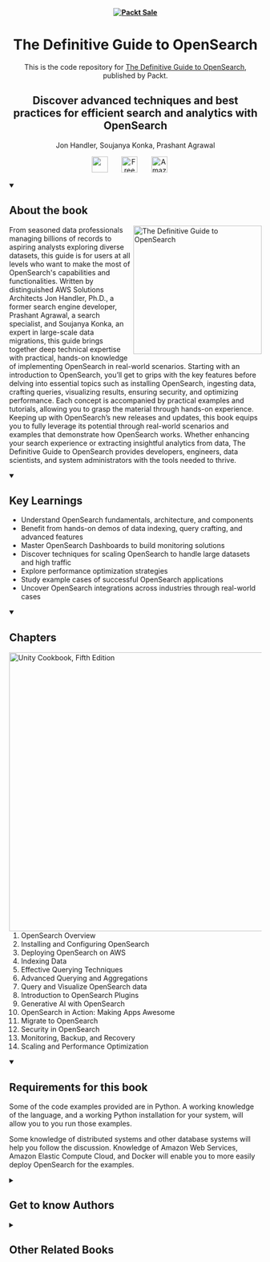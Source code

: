 
<b><p align='center'>[![Packt Sale](https://static.packt-cdn.com/assets/images/packt+events/Improve_UX.png)](https://packt.link/algotradingpython)</p></b> 

<h1 align="center">
The Definitive Guide to OpenSearch</h1>
<p align="center">This is the code repository for <a href ="https://www.packtpub.com/en-us/product/the-definitive-guide-to-opensearch-9781835885789"> The Definitive Guide to OpenSearch</a>, published by Packt.
</p>

<h2 align="center">
Discover advanced techniques and best practices for efficient search and analytics with OpenSearch
</h2>
<p align="center">
Jon Handler, Soujanya Konka, Prashant Agrawal</p>

<p align="center">
   <a href="https://packt.link/5D2c3" alt="Discord" title="Learn more on the Discord server"><img width="32px" src="https://cliply.co/wp-content/uploads/2021/08/372108630_DISCORD_LOGO_400.gif"/></a>
  &#8287;&#8287;&#8287;&#8287;&#8287;
  <a href="https://packt.link/free-ebook/9781835885789"><img width="32px" alt="Free PDF" title="Free PDF" src="https://cdn-icons-png.flaticon.com/512/4726/4726010.png"/></a>
 &#8287;&#8287;&#8287;&#8287;&#8287;
   <a href="https://www.amazon.com/Definitive-Guide-OpenSearch-techniques-practices/dp/B0DSJ453GJ/ref=sr_1_1?dib=eyJ2IjoiMSJ9.dUXH9N7SPc83xEcgu6XOqe_5mthKM_aNL2PIsKrLjR3GjHj071QN20LucGBJIEps.Z3jdRLYJhoAIKOUAKcf1BrDkwnGTu8eZWAQRVM59nEY&dib_tag=se&keywords=The+Definitive+Guide+to+OpenSearch&qid=1756362470&sr=8-1"><img width="32px" alt="Amazon" title="Get your copy" src="https://cdn-icons-png.flaticon.com/512/15466/15466027.png"/></a>
  &#8287;&#8287;&#8287;&#8287;&#8287;
</p>
<details open> 
  <summary><h2>About the book</summary>
<a href="https://www.packtpub.com/en-us/product/the-definitive-guide-to-opensearch-9781835885789">
<img src="https://content.packt.com/B30966/cover_image_small.jpg" alt="The Definitive Guide to OpenSearch" height="256px" align="right">
</a>

From seasoned data professionals managing billions of records to aspiring analysts exploring diverse datasets, this guide is for users at all levels who want to make the most of OpenSearch's capabilities and functionalities. Written by distinguished AWS Solutions Architects Jon Handler, Ph.D., a former search engine developer, Prashant Agrawal, a search specialist, and Soujanya Konka, an expert in large-scale data migrations, this guide brings together deep technical expertise with practical, hands-on knowledge of implementing OpenSearch in real-world scenarios.
Starting with an introduction to OpenSearch, you’ll get to grips with the key features before delving into essential topics such as installing OpenSearch, ingesting data, crafting queries, visualizing results, ensuring security, and optimizing performance. Each concept is accompanied by practical examples and tutorials, allowing you to grasp the material through hands-on experience.
Keeping up with OpenSearch’s new releases and updates, this book equips you to fully leverage its potential through real-world scenarios and examples that demonstrate how OpenSearch works.
Whether enhancing your search experience or extracting insightful analytics from data, The Definitive Guide to OpenSearch provides developers, engineers, data scientists, and system administrators with the tools needed to thrive.</details>
<details open> 
  <summary><h2>Key Learnings</summary>
<ul>

<li>Understand OpenSearch fundamentals, architecture, and components</li>

<li>Benefit from hands-on demos of data indexing, query crafting, and advanced features</li>

<li>Master OpenSearch Dashboards to build monitoring solutions</li>

<li>Discover techniques for scaling OpenSearch to handle large datasets and high traffic</li>

<li>Explore performance optimization strategies</li>

<li>Study example cases of successful OpenSearch applications</li>

<li>Uncover OpenSearch integrations across industries through real-world cases</li>

</ul>

  </details>

<details open> 
  <summary><h2>Chapters</summary>
     <img src="https://cliply.co/wp-content/uploads/2020/02/372002150_DOCUMENTS_400px.gif" alt="Unity Cookbook, Fifth Edition" height="556px" align="right">
<ol>

  <li>OpenSearch Overview</li>

  <li>Installing and Configuring OpenSearch</li>

  <li>Deploying OpenSearch on AWS</li>

  <li>Indexing Data</li>

  <li>Effective Querying Techniques</li>

  <li>Advanced Querying and Aggregations</li>

  <li>Query and Visualize OpenSearch data</li>

  <li>Introduction to OpenSearch Plugins</li>

  <li>Generative AI with OpenSearch</li>

  <li>OpenSearch in Action: Making Apps Awesome</li>

  <li>Migrate to OpenSearch</li>

  <li>Security in OpenSearch</li>

  <li>Monitoring, Backup, and Recovery</li>

  <li>Scaling and Performance Optimization</li>

</ol>

</details>


<details open> 
  <summary><h2>Requirements for this book</summary>
Some of the code examples provided are in Python. A working knowledge of the language, and a working Python installation for your system, will allow you to you run those examples.

Some knowledge of distributed systems and other database systems will help you follow the discussion. 
Knowledge of Amazon Web Services, Amazon Elastic Compute Cloud, and Docker will enable you to more easily deploy OpenSearch for the examples.
  </details>
    


<details> 
  <summary><h2>Get to know Authors</h2></summary>

_Jon Handler_ is a Senior Principal Solutions Architect at Amazon Web Services based in Palo Alto, CA. Jon works closely with OpenSearch and Amazon OpenSearch Service, providing help and guidance to a broad range of customers who have search and log analytics workloads that they want to move to the AWS Cloud. Prior to joining AWS, Jon's career as a software developer included four years of coding a large-scale, ecommerce search engine. Jon holds a Bachelor of the Arts from the University of Pennsylvania, and a Master of Science and a Ph.D. in Computer Science and Artificial Intelligence from Northwestern University. 

_Soujanya Konka_ is an accomplished Senior Solutions Architect at AWS with over 17 years of experience working with databases and analytics. She focuses on big data services and has worked with customers to migrate, right-size and enhance search using OpenSearch. Prior to joining AWS, Soujanya worked on large scale data warehouse and search migrations to the cloud and building enterprise search catalogs. Her journey has been one of continuous learning, innovation and equipping herself with skills and insights to tackle data challenges. 

_Prashant Agrawal_ is a seasoned Search Specialist Solutions Architect at AWS based out of Seattle. With over 13 years of invaluable experience in the field of search and log analytics, he brings a wealth of knowledge to every project where he collaborates closely with clients to facilitate seamless migration and fine-tune OpenSearch clusters for optimal performance and cost savings. Beyond his tech prowess, he's an avid explorer, often found immersing himself in travel adventures and discovering new places. In essence, he thrives on the mantra: Eat  Travel Repeat, making each journey a delightful experience. Join him on a transformative journey where every search and analytics challenge become a rewarding adventure. 



</details>
<details> 
  <summary><h2>Other Related Books</h2></summary>
<ul>

  <li><a href="https://www.packtpub.com/en-us/product/aws-certified-machine-learning-specialty-mls-c01-certification-guide-9781835082201">AWS Certified Machine Learning - Specialty (MLS-C01) Certification Guide, Second Edition</a></li>

  <li><a href="https://www.packtpub.com/en-us/product/amazon-redshift-cookbook-9781836206910">Amazon Redshift Cookbook, Second Edition</a></li>
 
</ul>

</details>
